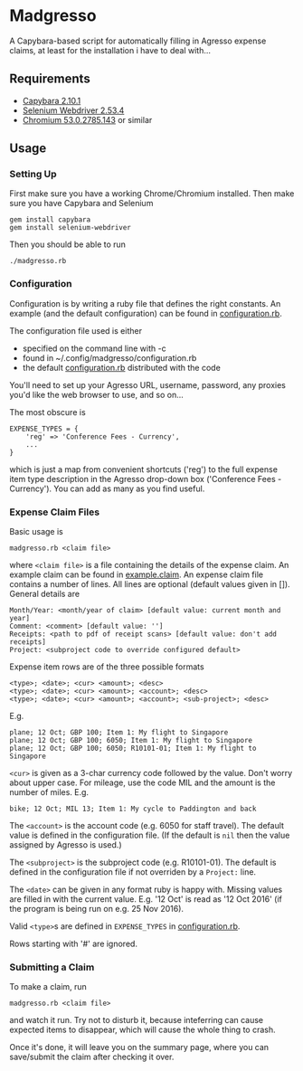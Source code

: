 # Madgresso

A Capybara-based script for automatically filling in Agresso expense claims, at
least for the installation i have to deal with...

## Requirements

* [Capybara 2.10.1](https://rubygems.org/gems/capybara)
* [Selenium Webdriver 2.53.4](https://rubygems.org/gems/selenium-webdriver/versions/2.53.4)
* [Chromium 53.0.2785.143](http://www.chromium.org/) or similar


## Usage

### Setting Up

First make sure you have a working Chrome/Chromium installed.
Then make sure you have Capybara and Selenium

    gem install capybara
    gem install selenium-webdriver

Then you should be able to run

    ./madgresso.rb


### Configuration

Configuration is by writing a ruby file that defines the right constants.  An
example (and the default configuration) can be found in
[configuration.rb](configuration.rb).

The configuration file used is either

* specified on the command line with -c
* found in ~/.config/madgresso/configuration.rb
* the default [configuration.rb](configuration.rb) distributed with the code

You'll need to set up your Agresso URL, username, password, any proxies you'd
like the web browser to use, and so on...

The most obscure is

    EXPENSE_TYPES = {
        'reg' => 'Conference Fees - Currency',
        ...
    }

which is just a map from convenient shortcuts ('reg') to the full expense item
type description in the Agresso drop-down box ('Conference Fees - Currency').
You can add as many as you find useful.


### Expense Claim Files

Basic usage is

    madgresso.rb <claim file>

where `<claim file>` is a file containing the details of the expense claim.
An example claim can be found in [example.claim](example.claim).
An expense claim file contains a number of lines.
All lines are optional (default values given in []).
General details are

    Month/Year: <month/year of claim> [default value: current month and year]
    Comment: <comment> [default value: '']
    Receipts: <path to pdf of receipt scans> [default value: don't add receipts]
    Project: <subproject code to override configured default>

Expense item rows are of the three possible formats

    <type>; <date>; <cur> <amount>; <desc>
    <type>; <date>; <cur> <amount>; <account>; <desc>
    <type>; <date>; <cur> <amount>; <account>; <sub-project>; <desc>

E.g.

    plane; 12 Oct; GBP 100; Item 1: My flight to Singapore
    plane; 12 Oct; GBP 100; 6050; Item 1: My flight to Singapore
    plane; 12 Oct; GBP 100; 6050; R10101-01; Item 1: My flight to Singapore

`<cur>` is given as a 3-char currency code followed by the value.  Don't worry
about upper case.  For mileage, use the code MIL and the amount is the number of
miles.  E.g.

    bike; 12 Oct; MIL 13; Item 1: My cycle to Paddington and back

The `<account>` is the account code (e.g. 6050 for staff travel).  The default
value is defined in the configuration file.  (If the default is `nil` then the
value assigned by Agresso is used.)

The `<subproject>` is the subproject code (e.g. R10101-01).  The default is
defined in the configuration file if not overriden by a `Project:` line.

The `<date>` can be given in any format ruby is happy with.  Missing values are
filled in with the current value.  E.g. '12 Oct' is read as '12 Oct 2016' (if
the program is being run on e.g. 25 Nov 2016).

Valid `<type>`s are defined in `EXPENSE_TYPES` in
[configuration.rb](configuration.rb).

Rows starting with '#' are ignored.


### Submitting a Claim

To make a claim, run

    madgresso.rb <claim file>

and watch it run.
Try not to disturb it, because inteferring can cause expected items to
disappear, which will cause the whole thing to crash.

Once it's done, it will leave you on the summary page, where you can save/submit
the claim after checking it over.
